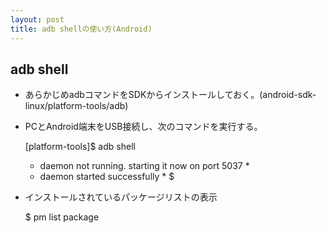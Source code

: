 ```yaml
---
layout: post
title: adb shellの使い方(Android)
---
```


## adb shell
 - あらかじめadbコマンドをSDKからインストールしておく。(android-sdk-linux/platform-tools/adb)
 - PCとAndroid端末をUSB接続し、次のコマンドを実行する。

    [platform-tools]$ adb shell
    * daemon not running. starting it now on port 5037 *
    * daemon started successfully *
    $

 - インストールされているパッケージリストの表示

    $ pm list package
